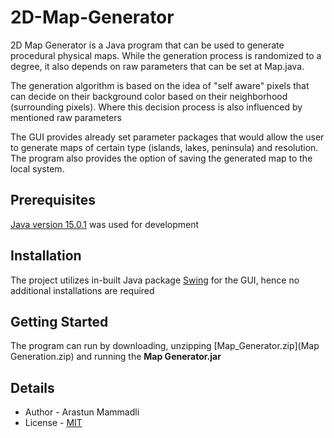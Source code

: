 # 2D-Map-Generator
2D Map Generator is a Java program that can be used to 
generate procedural physical maps. While the generation process is randomized 
to a degree, it also depends on raw parameters that can be set at Map.java.

The generation algorithm is based on the idea of "self aware" pixels that can 
decide on their background color based on their neighborhood (surrounding pixels). 
Where this decision process is also influenced by mentioned raw parameters

The GUI provides already set parameter packages that would allow the user to 
generate maps of certain type (islands, lakes, peninsula) and resolution. The program 
also provides the option of saving the generated map to the local system.

## Prerequisites
[Java version 15.0.1](https://www.oracle.com/java/technologies/javase/jdk15-archive-downloads.html) 
was used for development

## Installation
The project utilizes in-built Java package [Swing](https://en.wikipedia.org/wiki/Swing_(Java)) for 
the GUI, hence no additional installations are required

## Getting Started
The program can run by downloading, unzipping [Map_Generator.zip](Map Generation.zip) and running the **Map Generator.jar**

## Details
- Author - Arastun Mammadli
- License - [MIT](LICENSE)
